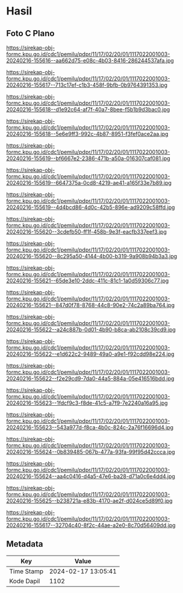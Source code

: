 # Hasil

## Foto C Plano

https://sirekap-obj-formc.kpu.go.id/cdc1/pemilu/pdpr/11/17/02/20/01/1117022001003-20240216-155616--aa662d75-e08c-4b03-8416-286244537afa.jpg

https://sirekap-obj-formc.kpu.go.id/cdc1/pemilu/pdpr/11/17/02/20/01/1117022001003-20240216-155617--713c17ef-c1b3-458f-9bfb-0b9764391353.jpg

https://sirekap-obj-formc.kpu.go.id/cdc1/pemilu/pdpr/11/17/02/20/01/1117022001003-20240216-155618--d1e92c64-af7f-40a7-8bee-f5b1b9d3bac0.jpg

https://sirekap-obj-formc.kpu.go.id/cdc1/pemilu/pdpr/11/17/02/20/01/1117022001003-20240216-155618--5e6e9ff3-992c-4b87-8951-f3fef0ace2aa.jpg

https://sirekap-obj-formc.kpu.go.id/cdc1/pemilu/pdpr/11/17/02/20/01/1117022001003-20240216-155619--bf6667e2-2386-471b-a50a-016307caf081.jpg

https://sirekap-obj-formc.kpu.go.id/cdc1/pemilu/pdpr/11/17/02/20/01/1117022001003-20240216-155619--6647375a-0cd8-4219-ae41-a165f33e7b89.jpg

https://sirekap-obj-formc.kpu.go.id/cdc1/pemilu/pdpr/11/17/02/20/01/1117022001003-20240216-155619--4d4bcd86-4d0c-42b5-896e-ad9209c58ffd.jpg

https://sirekap-obj-formc.kpu.go.id/cdc1/pemilu/pdpr/11/17/02/20/01/1117022001003-20240216-155620--3cdefb50-ff1f-458b-9e3f-eacfb337eef3.jpg

https://sirekap-obj-formc.kpu.go.id/cdc1/pemilu/pdpr/11/17/02/20/01/1117022001003-20240216-155620--8c295a50-4144-4b00-b319-9a908b94b3a3.jpg

https://sirekap-obj-formc.kpu.go.id/cdc1/pemilu/pdpr/11/17/02/20/01/1117022001003-20240216-155621--65de3e10-2ddc-411c-81c1-1a0d59306c77.jpg

https://sirekap-obj-formc.kpu.go.id/cdc1/pemilu/pdpr/11/17/02/20/01/1117022001003-20240216-155621--847d0f78-8768-44c8-90e2-74c2a89ba764.jpg

https://sirekap-obj-formc.kpu.go.id/cdc1/pemilu/pdpr/11/17/02/20/01/1117022001003-20240216-155622--a24c887b-0d01-4b90-b8ca-ab2108c39cd9.jpg

https://sirekap-obj-formc.kpu.go.id/cdc1/pemilu/pdpr/11/17/02/20/01/1117022001003-20240216-155622--e1d622c2-9489-49a0-a9e1-f92cdd98e224.jpg

https://sirekap-obj-formc.kpu.go.id/cdc1/pemilu/pdpr/11/17/02/20/01/1117022001003-20240216-155622--f2e29cd9-7da0-44a5-884a-05e416516bdd.jpg

https://sirekap-obj-formc.kpu.go.id/cdc1/pemilu/pdpr/11/17/02/20/01/1117022001003-20240216-155623--1fdcf9c3-f8de-41c5-a7f9-7e2240a16a95.jpg

https://sirekap-obj-formc.kpu.go.id/cdc1/pemilu/pdpr/11/17/02/20/01/1117022001003-20240216-155623--543a977d-f8ca-4b0c-824c-2a76f16696d4.jpg

https://sirekap-obj-formc.kpu.go.id/cdc1/pemilu/pdpr/11/17/02/20/01/1117022001003-20240216-155624--0b839485-067b-477a-93fa-99f95d42ccca.jpg

https://sirekap-obj-formc.kpu.go.id/cdc1/pemilu/pdpr/11/17/02/20/01/1117022001003-20240216-155624--aa4c0416-d4a5-47e6-ba28-d71a0c6e4dd4.jpg

https://sirekap-obj-formc.kpu.go.id/cdc1/pemilu/pdpr/11/17/02/20/01/1117022001003-20240216-155625--b238721a-e83b-4170-ae2f-d024ce5d89f0.jpg

https://sirekap-obj-formc.kpu.go.id/cdc1/pemilu/pdpr/11/17/02/20/01/1117022001003-20240216-155617--32704c40-8f2c-44ae-a2e0-8c70d56409dd.jpg


## Metadata

| Key        | Value               |
| ---------- | ------------------- |
| Time Stamp | 2024-02-17 13:05:41 |
| Kode Dapil | 1102                |



